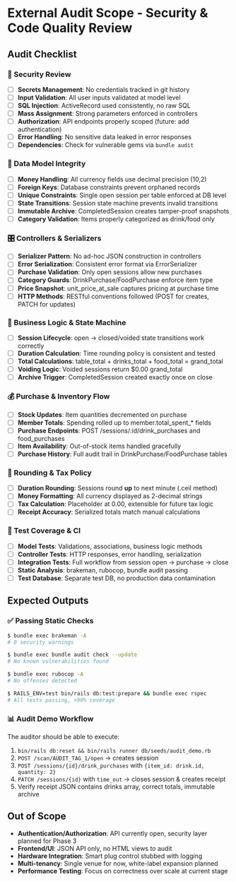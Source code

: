 # External Audit Scope - Security & Code Quality Review

## Audit Checklist

### 🔐 Security Review
- [ ] **Secrets Management**: No credentials tracked in git history
- [ ] **Input Validation**: All user inputs validated at model level
- [ ] **SQL Injection**: ActiveRecord used consistently, no raw SQL
- [ ] **Mass Assignment**: Strong parameters enforced in controllers
- [ ] **Authorization**: API endpoints properly scoped (future: add authentication)
- [ ] **Error Handling**: No sensitive data leaked in error responses
- [ ] **Dependencies**: Check for vulnerable gems via `bundle audit`

### 💾 Data Model Integrity
- [ ] **Money Handling**: All currency fields use decimal precision (10,2)
- [ ] **Foreign Keys**: Database constraints prevent orphaned records
- [ ] **Unique Constraints**: Single open session per table enforced at DB level
- [ ] **State Transitions**: Session state machine prevents invalid transitions
- [ ] **Immutable Archive**: CompletedSession creates tamper-proof snapshots
- [ ] **Category Validation**: Items properly categorized as drink/food only

### 🎛️ Controllers & Serializers
- [ ] **Serializer Pattern**: No ad-hoc JSON construction in controllers
- [ ] **Error Serialization**: Consistent error format via ErrorSerializer  
- [ ] **Purchase Validation**: Only open sessions allow new purchases
- [ ] **Category Guards**: DrinkPurchase/FoodPurchase enforce item type
- [ ] **Price Snapshot**: unit_price_at_sale captures pricing at purchase time
- [ ] **HTTP Methods**: RESTful conventions followed (POST for creates, PATCH for updates)

### 🔄 Business Logic & State Machine
- [ ] **Session Lifecycle**: open → closed/voided state transitions work correctly
- [ ] **Duration Calculation**: Time rounding policy is consistent and tested
- [ ] **Total Calculations**: table_total + drinks_total + food_total = grand_total
- [ ] **Voiding Logic**: Voided sessions return $0.00 grand_total
- [ ] **Archive Trigger**: CompletedSession created exactly once on close

### 💰 Purchase & Inventory Flow
- [ ] **Stock Updates**: Item quantities decremented on purchase
- [ ] **Member Totals**: Spending rolled up to member.total_spent_* fields
- [ ] **Purchase Endpoints**: POST /sessions/:id/drink_purchases and food_purchases
- [ ] **Item Availability**: Out-of-stock items handled gracefully
- [ ] **Purchase History**: Full audit trail in DrinkPurchase/FoodPurchase tables

### 🧪 Rounding & Tax Policy
- [ ] **Duration Rounding**: Sessions round **up** to next minute (.ceil method)
- [ ] **Money Formatting**: All currency displayed as 2-decimal strings
- [ ] **Tax Calculation**: Placeholder at 0.00, extensible for future tax logic
- [ ] **Receipt Accuracy**: Serialized totals match manual calculations

### 🧪 Test Coverage & CI
- [ ] **Model Tests**: Validations, associations, business logic methods
- [ ] **Controller Tests**: HTTP responses, error handling, serialization
- [ ] **Integration Tests**: Full workflow from session open → purchase → close
- [ ] **Static Analysis**: brakeman, rubocop, bundle audit passing
- [ ] **Test Database**: Separate test DB, no production data contamination

## Expected Outputs

### ✅ Passing Static Checks
```bash
$ bundle exec brakeman -A
# 0 security warnings

$ bundle exec bundle audit check --update  
# No known vulnerabilities found

$ bundle exec rubocop -A
# No offenses detected

$ RAILS_ENV=test bin/rails db:test:prepare && bundle exec rspec
# All tests passing, >90% coverage
```

### 📊 Audit Demo Workflow
The auditor should be able to execute:
1. `bin/rails db:reset && bin/rails runner db/seeds/audit_demo.rb`
2. `POST /scan/AUDIT_TAG_1/open` → creates session
3. `POST /sessions/{id}/drink_purchases` with `{item_id: drink.id, quantity: 2}`
4. `PATCH /sessions/{id}` with `time_out` → closes session & creates receipt
5. Verify receipt JSON contains drinks array, correct totals, immutable archive

## Out of Scope

- **Authentication/Authorization**: API currently open, security layer planned for Phase 3
- **Frontend/UI**: JSON API only, no HTML views to audit
- **Hardware Integration**: Smart plug control stubbed with logging
- **Multi-tenancy**: Single venue for now, white-label expansion planned
- **Performance Testing**: Focus on correctness over scale at current stage
